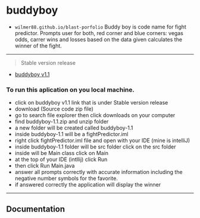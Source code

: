 # buddyboy
* `wilmer88.github.io/blast-porfolio`
Buddy boy is code name for fight predictor. Prompts user for both, red corner and blue corners: vegas odds, carrer wins and losses based on the data given calculates the winner of the fight. 
---
> Stable version release
 - [buddyboy v1.1](https://github.com/wilmer88/buddyboy/releases/tag/v1.1)
### To run this aplication on you local machine.  
- click on buddyboy v1.1 link that is under Stable version release 
- download (Source code zip file)
- go to search file explorer then click downloads on your computer 
- find buddyboy-1.1.zip and unzip folder
- a new folder will be created called buddyboy-1.1 
- inside buddyboy-1.1 will be a fightPredictor.iml 
- right click fightPredictor.iml file and open with your IDE (mine is intelliJ)
- inside buddyboy-1.1 folder will be src folder click on the src folder 
- inside will be Main class click on Main 
- at the top of your IDE (intllij) click Run
- then click Run Main.java
- answer all prompts correctly with accurate information including the negative number symbols for the favorite.
- if answered correctly the application will display the winner
---
## Documentation

 


